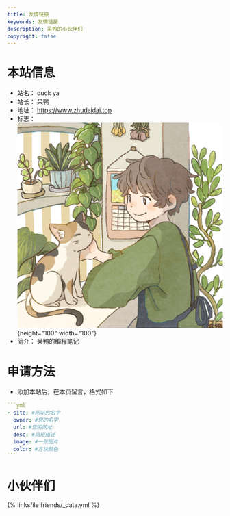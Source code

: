 ```yaml
---
title: 友情链接
keywords: 友情链接
description: 呆鸭的小伙伴们
copyright: false
---
```


# 本站信息

- 站名： duck ya
- 站长： 呆鸭
- 地址： https://www.zhudaidai.top
- 标志： ![呆鸭](/images/avatar.jpg){height="100" width="100"}
- 简介： 呆鸭的编程笔记

# 申请方法

- 添加本站后，在本页留言，格式如下

````yml
```yml
- site: #网站的名字
  owner: #您的名字
  url: #您的网址
  desc: #简短描述
  image: #一张图片
  color: #方块颜色
```
````

# 小伙伴们

{% linksfile friends/_data.yml %}
